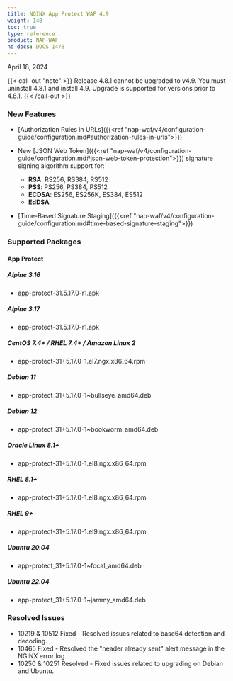 ```yaml
---
title: NGINX App Protect WAF 4.9
weight: 140
toc: true
type: reference
product: NAP-WAF
nd-docs: DOCS-1478
---
```


April 18, 2024

{{< call-out "note" >}}
Release 4.8.1 cannot be upgraded to v4.9.  You must uninstall 4.8.1 and install 4.9.  Upgrade is supported for versions prior to 4.8.1.
{{< /call-out >}}

### New Features

- [Authorization Rules in URLs]({{<ref "nap-waf/v4/configuration-guide/configuration.md#authorization-rules-in-urls">}})
- New [JSON Web Token]({{<ref "nap-waf/v4/configuration-guide/configuration.md#json-web-token-protection">}}) signature signing algorithm support for:

    - **RSA**: RS256, RS384, RS512
    - **PSS**: PS256, PS384, PS512
    - **ECDSA**: ES256, ES256K, ES384, ES512
    - **EdDSA**
- [Time-Based Signature Staging]({{<ref "nap-waf/v4/configuration-guide/configuration.md#time-based-signature-staging">}})

### Supported Packages

#### App Protect

##### Alpine 3.16

- app-protect-31.5.17.0-r1.apk

##### Alpine 3.17

- app-protect-31.5.17.0-r1.apk

##### CentOS 7.4+ / RHEL 7.4+ / Amazon Linux 2

- app-protect-31+5.17.0-1.el7.ngx.x86_64.rpm

##### Debian 11

- app-protect_31+5.17.0-1~bullseye_amd64.deb

##### Debian 12

- app-protect_31+5.17.0-1~bookworm_amd64.deb

##### Oracle Linux 8.1+

- app-protect-31+5.17.0-1.el8.ngx.x86_64.rpm

##### RHEL 8.1+

- app-protect-31+5.17.0-1.el8.ngx.x86_64.rpm

##### RHEL 9+

- app-protect-31+5.17.0-1.el9.ngx.x86_64.rpm

##### Ubuntu 20.04

- app-protect_31+5.17.0-1~focal_amd64.deb

##### Ubuntu 22.04

- app-protect_31+5.17.0-1~jammy_amd64.deb


### Resolved Issues

- 10219 & 10512 Fixed -  Resolved issues related to base64 detection and decoding.
- 10465 Fixed - Resolved the "header already sent" alert message in the NGINX error log.
- 10250 & 10251 Resolved - Fixed issues related to upgrading on Debian and Ubuntu.